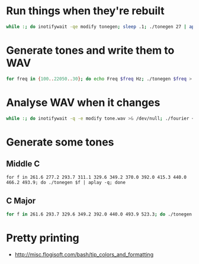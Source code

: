 # Run things when they're rebuilt
```bash
while :; do inotifywait -qe modify tonegen; sleep .1; ./tonegen 27 | aplay; done
```

# Generate tones and write them to WAV
```bash
for freq in {100..22050..30}; do echo Freq $freq Hz; ./tonegen $freq > tone.wav; aplay -q tone.wav; sleep .1; done
```

# Analyse WAV when it changes
```bash
while :; do inotifywait -q -e modify tone.wav >& /dev/null; ./fourier < tone.wav | head -58; done
```

# Generate some tones
## Middle C
```
for f in 261.6 277.2 293.7 311.1 329.6 349.2 370.0 392.0 415.3 440.0 466.2 493.9; do ./tonegen $f | aplay -q; done
```

## C Major

```bash
for f in 261.6 293.7 329.6 349.2 392.0 440.0 493.9 523.3; do ./tonegen $f | aplay -q; done
```

# Pretty printing
* http://misc.flogisoft.com/bash/tip_colors_and_formatting
